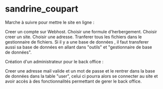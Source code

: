 # sandrine_coupart


Marche à suivre pour mettre le site en ligne :

Creer un compte sur Webhost. Choisir une formule d'herbergement. Choisir creer un site. 
Choisir une adresse. Tranferer tous les fichiers dans le gestionnaire de fichiers. 
Si il y a une base de données , il faut transferer aussi sa base de données en allant dans "outils" et "gestionnaire de base de données".

Création d'un administrateur pour le back office :

Creer une adresse mail valide et un mot de passe et le rentrer dans la base de données dans la table "user", celui ci pourra alors se connecter au site 
et avoir accès à des fonctionnalités permettant de gerer le back office.
